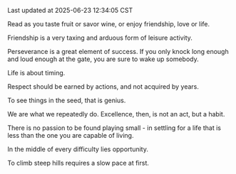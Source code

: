Last updated at 2025-06-23 12:34:05 CST

Read as you taste fruit or savor wine, or enjoy friendship, love or life.

Friendship is a very taxing and arduous form of leisure activity.

Perseverance is a great element of success. If you only knock long enough and loud enough at the gate, you are sure to wake up somebody.

Life is about timing.

Respect should be earned by actions, and not acquired by years.

To see things in the seed, that is genius.

We are what we repeatedly do. Excellence, then, is not an act, but a habit.

There is no passion to be found playing small - in settling for a life that is less than the one you are capable of living.

In the middle of every difficulty lies opportunity.

To climb steep hills requires a slow pace at first.

